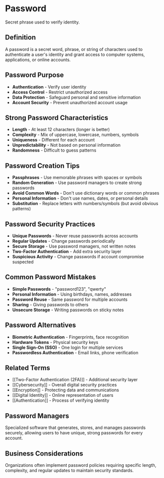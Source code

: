 # Password

Secret phrase used to verify identity.

## Definition
A password is a secret word, phrase, or string of characters used to authenticate a user's identity and grant access to computer systems, applications, or online accounts.

## Password Purpose
- **Authentication** - Verify user identity
- **Access Control** - Restrict unauthorized access
- **Data Protection** - Safeguard personal and sensitive information
- **Account Security** - Prevent unauthorized account usage

## Strong Password Characteristics
- **Length** - At least 12 characters (longer is better)
- **Complexity** - Mix of uppercase, lowercase, numbers, symbols
- **Uniqueness** - Different for each account
- **Unpredictability** - Not based on personal information
- **Randomness** - Difficult to guess patterns

## Password Creation Tips
- **Passphrases** - Use memorable phrases with spaces or symbols
- **Random Generation** - Use password managers to create strong passwords
- **Avoid Common Words** - Don't use dictionary words or common phrases
- **Personal Information** - Don't use names, dates, or personal details
- **Substitution** - Replace letters with numbers/symbols (but avoid obvious patterns)

## Password Security Practices
- **Unique Passwords** - Never reuse passwords across accounts
- **Regular Updates** - Change passwords periodically
- **Secure Storage** - Use password managers, not written notes
- **Two-Factor Authentication** - Add extra security layer
- **Suspicious Activity** - Change passwords if account compromise suspected

## Common Password Mistakes
- **Simple Passwords** - "password123", "qwerty"
- **Personal Information** - Using birthdays, names, addresses
- **Password Reuse** - Same password for multiple accounts
- **Sharing** - Giving passwords to others
- **Unsecure Storage** - Writing passwords on sticky notes

## Password Alternatives
- **Biometric Authentication** - Fingerprints, face recognition
- **Hardware Tokens** - Physical security keys
- **Single Sign-On (SSO)** - One login for multiple services
- **Passwordless Authentication** - Email links, phone verification

## Related Terms
- [[Two-Factor Authentication (2FA)]] - Additional security layer
- [[Cybersecurity]] - Overall digital security practices
- [[Encryption]] - Protecting data and communications
- [[Digital Identity]] - Online representation of users
- [[Authentication]] - Process of verifying identity

## Password Managers
Specialized software that generates, stores, and manages passwords securely, allowing users to have unique, strong passwords for every account.

## Business Considerations
Organizations often implement password policies requiring specific length, complexity, and regular updates to maintain security standards.

